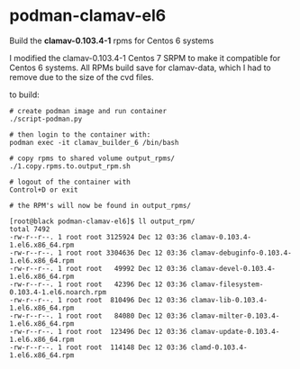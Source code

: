 # podman-clamav-el6

Build the **clamav-0.103.4-1** rpms for Centos 6 systems

I modified the clamav-0.103.4-1 Centos 7 SRPM to make it compatible for Centos 6 systems.
All RPMs build save for clamav-data, which I had to remove due to the size of the cvd files.

to build:
```
# create podman image and run container
./script-podman.py

# then login to the container with:
podman exec -it clamav_builder_6 /bin/bash

# copy rpms to shared volume output_rpms/
./1.copy.rpms.to.output_rpm.sh

# logout of the container with 
Control+D or exit

# the RPM's will now be found in output_rpms/

[root@black podman-clamav-el6]$ ll output_rpm/
total 7492
-rw-r--r--. 1 root root 3125924 Dec 12 03:36 clamav-0.103.4-1.el6.x86_64.rpm
-rw-r--r--. 1 root root 3304636 Dec 12 03:36 clamav-debuginfo-0.103.4-1.el6.x86_64.rpm
-rw-r--r--. 1 root root   49992 Dec 12 03:36 clamav-devel-0.103.4-1.el6.x86_64.rpm
-rw-r--r--. 1 root root   42396 Dec 12 03:36 clamav-filesystem-0.103.4-1.el6.noarch.rpm
-rw-r--r--. 1 root root  810496 Dec 12 03:36 clamav-lib-0.103.4-1.el6.x86_64.rpm
-rw-r--r--. 1 root root   84080 Dec 12 03:36 clamav-milter-0.103.4-1.el6.x86_64.rpm
-rw-r--r--. 1 root root  123496 Dec 12 03:36 clamav-update-0.103.4-1.el6.x86_64.rpm
-rw-r--r--. 1 root root  114148 Dec 12 03:36 clamd-0.103.4-1.el6.x86_64.rpm
```

